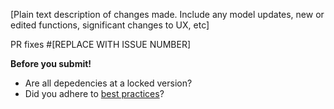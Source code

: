 [Plain text description of changes made. Include any model updates, new or edited functions, significant changes to UX, etc]

PR fixes #[REPLACE WITH ISSUE NUMBER]

**Before you submit!**
* Are all depedencies at a locked version?
* Did you adhere to [best practices](https://scout.docs.wildme.org/contribute/code-guide.html)?

